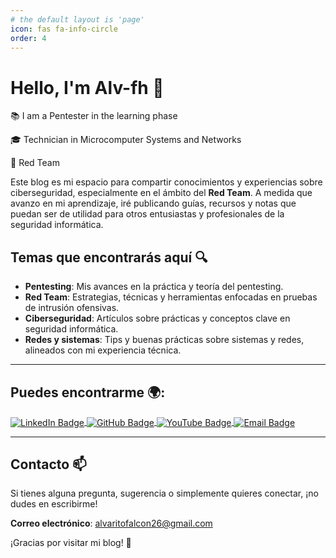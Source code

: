 ```yaml
---
# the default layout is 'page'
icon: fas fa-info-circle
order: 4
---
```


# Hello, I'm Alv-fh 👋

📚 I am a Pentester in the learning phase 

🎓 Technician in Microcomputer Systems and Networks

🔴 Red Team

Este blog es mi espacio para compartir conocimientos y experiencias sobre ciberseguridad, especialmente en el ámbito del **Red Team**. A medida que avanzo en mi aprendizaje, iré publicando guías, recursos y notas que puedan ser de utilidad para otros entusiastas y profesionales de la seguridad informática.

## Temas que encontrarás aquí 🔍

- **Pentesting**: Mis avances en la práctica y teoría del pentesting.
- **Red Team**: Estrategias, técnicas y herramientas enfocadas en pruebas de intrusión ofensivas.
- **Ciberseguridad**: Artículos sobre prácticas y conceptos clave en seguridad informática.
- **Redes y sistemas**: Tips y buenas prácticas sobre sistemas y redes, alineados con mi experiencia técnica.

---

## Puedes encontrarme 🌍:

<a href="https://linkedin.com/in/álvaro-falcón-hernández-76699b274/" target="_blank">
  <img align="center" src="https://img.shields.io/badge/LinkedIn-0077B5?style=for-the-badge&logo=linkedin&logoColor=white" alt="LinkedIn Badge"/>
</a>
<a href="https://github.com/Alv-fh" target="_blank">
  <img align="center" src="https://img.shields.io/static/v1?style=for-the-badge&message=GitHub&color=222222&logo=github&logoColor=BBDDE5&label=" alt="GitHub Badge"/>
</a>
<a href="https://www.youtube.com/@Alv-fh/videos" target="_blank">
  <img align="center" src="https://img.shields.io/badge/YouTube-FF0000?style=for-the-badge&logo=youtube&logoColor=white" alt="YouTube Badge"/>
</a>
<a href="mailto:alvaritofalcon26@gmail.com" target="_blank">
  <img align="center" src="https://img.shields.io/badge/Gmail-D14836?style=for-the-badge&logo=gmail&logoColor=white" alt="Email Badge"/>
</a>

---

## Contacto 📫

Si tienes alguna pregunta, sugerencia o simplemente quieres conectar, ¡no dudes en escribirme!

**Correo electrónico**: alvaritofalcon26@gmail.com

¡Gracias por visitar mi blog! 🚀
